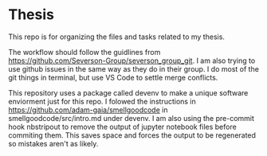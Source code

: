 # Thesis
This repo is for organizing the files and tasks related to my thesis. 

The workflow should follow the guidlines from https://github.com/Severson-Group/severson_group_git. I am also trying to use github issues in the same way as they do in their group. I do most of the git things in terminal, but use VS Code to settle merge conflicts.

This repository uses a package called devenv to make a unique software enviorment just for this repo. I folowed the instructions in https://github.com/adam-gaia/smellgoodcode in smellgoodcode/src/intro.md under devenv. I am also using the pre-commit hook nbstripout to remove the output of jupyter notebook files before commiting them. This saves space and forces the output to be regenerated so mistakes aren't as likely.